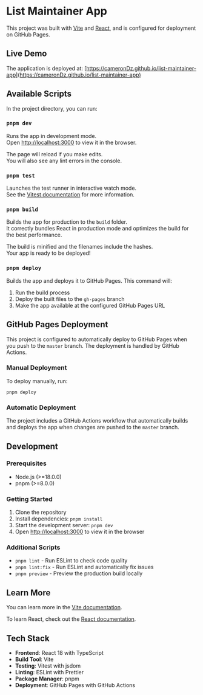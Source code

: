 # List Maintainer App

This project was built with [Vite](https://vitejs.dev/) and [React](https://reactjs.org/), and is configured for deployment on GitHub Pages.

## Live Demo

The application is deployed at: [https://cameronDz.github.io/list-maintainer-app](https://cameronDz.github.io/list-maintainer-app)

## Available Scripts

In the project directory, you can run:

### `pnpm dev`

Runs the app in development mode.\
Open [http://localhost:3000](http://localhost:3000) to view it in the browser.

The page will reload if you make edits.\
You will also see any lint errors in the console.

### `pnpm test`

Launches the test runner in interactive watch mode.\
See the [Vitest documentation](https://vitest.dev/) for more information.

### `pnpm build`

Builds the app for production to the `build` folder.\
It correctly bundles React in production mode and optimizes the build for the best performance.

The build is minified and the filenames include the hashes.\
Your app is ready to be deployed!

### `pnpm deploy`

Builds the app and deploys it to GitHub Pages. This command will:
1. Run the build process
2. Deploy the built files to the `gh-pages` branch
3. Make the app available at the configured GitHub Pages URL

## GitHub Pages Deployment

This project is configured to automatically deploy to GitHub Pages when you push to the `master` branch. The deployment is handled by GitHub Actions.

### Manual Deployment

To deploy manually, run:
```
pnpm deploy
```

### Automatic Deployment

The project includes a GitHub Actions workflow that automatically builds and deploys the app when changes are pushed to the `master` branch.

## Development

### Prerequisites

- Node.js (>=18.0.0)
- pnpm (>=8.0.0)

### Getting Started

1. Clone the repository
2. Install dependencies: `pnpm install`
3. Start the development server: `pnpm dev`
4. Open [http://localhost:3000](http://localhost:3000) to view it in the browser

### Additional Scripts

- `pnpm lint` - Run ESLint to check code quality
- `pnpm lint:fix` - Run ESLint and automatically fix issues
- `pnpm preview` - Preview the production build locally

## Learn More

You can learn more in the [Vite documentation](https://vitejs.dev/guide/).

To learn React, check out the [React documentation](https://reactjs.org/).

## Tech Stack

- **Frontend**: React 18 with TypeScript
- **Build Tool**: Vite
- **Testing**: Vitest with jsdom
- **Linting**: ESLint with Prettier
- **Package Manager**: pnpm
- **Deployment**: GitHub Pages with GitHub Actions
